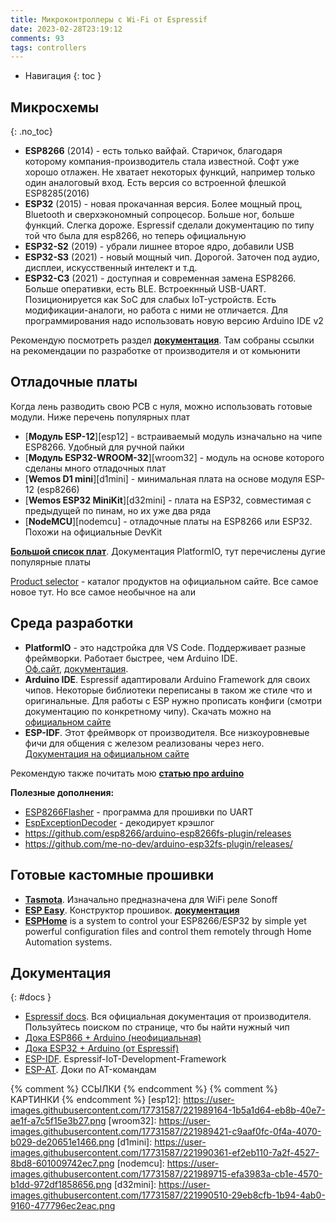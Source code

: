 ```yaml
---
title: Микроконтроллеры с Wi-Fi от Espressif
date: 2023-02-28T23:19:12
comments: 93
tags: controllers
---
```


- Навигация
{: toc }

## Микросхемы
{: .no_toc}  
- **ESP8266** (2014) - есть только вайфай. Старичок, благодаря которому компания-производитель стала известной. Софт уже хорошо отлажен. Не хватает некоторых функций, например только один аналоговый вход. Есть версия со встроенной флешкой ESP8285(2016)
- **ESP32** (2015) - новая прокачанная версия. Более мощный проц, Bluetooth и сверхэкономный сопроцесор. Больше ног, больше функций. Слегка дороже. Espressif сделали документацию по типу той что была для esp8266, но теперь официальную
- **ESP32-S2** (2019) - убрали лишнее второе ядро, добавили USB
- **ESP32-S3** (2021) - новый мощный чип. Дорогой. Заточен под аудио, дисплеи, искусственный интелект и т.д. 
- **ESP32-С3** (2021) - доступная и современная замена ESP8266. Больше оперативки, есть BLE. Встроекнный USB-UART. Позиционируется как SoC для слабых IoT-устройств. Есть модификации-аналоги, но работа с ними не отличается. Для программирования надо использовать новую версию Arduino IDE v2

Рекомендую посмотреть раздел [**документация**](#docs). Там собраны ссылки на рекомендации по разработке от производителя и от комьюнити



## Отладочные платы
Когда лень разводить свою PCB с нуля, можно использовать готовые модули. Ниже перечень популярных плат

- [**Модуль ESP-12**][esp12] - встраиваемый модуль изначально на чипе ESP8266. Удобный для ручной пайки
- [**Модуль ESP32-WROOM-32**][wroom32] - модуль на основе которого сделаны много отладочных плат
- [**Wemos D1 mini**][d1mini] - минимальная плата на основе модуля ESP-12 (esp8266)  
- [**Wemos ESP32 MiniKit**][d32mini] - плата на ESP32, совместимая с предыдущей по пинам, но их уже два ряда
- [**NodeMCU**][nodemcu] - отладочные платы на ESP8266 или ESP32. Похожи на официальные DevKit  

[**Большой список плат**](https://docs.platformio.org/en/latest/boards/index.html#espressif-32 "Список поддерживаемых плат"). Документация PlatformIO, тут перечислены дугие популярные платы

[Product selector](https://products.espressif.com/#/product-selector?language=en "Найди нужный чип на оф.сайте") - каталог продуктов на официальном сайте. Все самое новое тут. Но все самое необычное на али


## Среда разработки
- **PlatformIO** - это надстройка для VS Code. Поддерживает разные фреймворки. Работает быстрее, чем Arduino IDE.<br>
  [Оф.сайт](https://platformio.org/platformio-ide), 
  [документация](https://docs.platformio.org/en/latest/). 
- **Arduino IDE**. Espressif адаптировали Arduino Framework для своих чипов. Некоторые библиотеки переписаны в таком же стиле что и оригинальные. Для работы с ESP нужно прописать конфиги (смотри документацию по конкретному чипу). Скачать можно на <br>
  [официальном сайте](https://www.arduino.cc/en/software)
- **ESP-IDF**. Этот фреймворк от производителя. Все низкоуровневые фичи для общения с железом реализованы через него. <br>
  [Документация на официальном сайте](https://docs.espressif.com/projects/esp-idf/en/latest/esp32/)

Рекомендую также почитать мою [**статью про arduino**](../coding/arduino.md)

**Полезные дополнения:**
- [ESP8266Flasher](https://github.com/nodemcu/nodemcu-flasher/blob/master/Win32/Release/ESP8266Flasher.exe "Программатотр для ESP") - программа для прошивки по UART
- [EspExceptionDecoder](https://github.com/me-no-dev/EspExceptionDecoder) - декодирует крэшлог
- <https://github.com/esp8266/arduino-esp8266fs-plugin/releases>
- <https://github.com/me-no-dev/arduino-esp32fs-plugin/releases/>



## Готовые кастомные прошивки
- [**Tasmota**](https://tasmota.github.io/docs/). Изначально предназначена для WiFi реле Sonoff
- [**ESP Easy**](https://www.letscontrolit.com/index.php#ESPEasy). Конструктор прошивок. 
  [**документация**](https://www.letscontrolit.com/wiki/index.php/ESPEasy#Introduction)
- [**ESPHome**](https://esphome.io/) is a system to control your ESP8266/ESP32 by simple yet powerful configuration files and control them remotely through Home Automation systems.



## Документация
{: #docs }  
- [Espressif docs](https://www.espressif.com/en/support/documents/technical-documents). Вся официальная документация от производителя. Пользуйтесь поиском по странице, что бы найти нужный чип
- [Дока ESP866 + Arduino (неофициальная)](https://arduino-esp8266.readthedocs.io/en/latest/ "Доки от комьюнити")
- [Дока ESP32 + Arduino (от Espressif)](https://docs.espressif.com/projects/arduino-esp32/en/latest/ "Доки по Arduino от Espressif")
- [ESP-IDF](https://docs.espressif.com/projects/esp-idf/en/latest/esp32/). Espressif-IoT-Development-Framework
- [ESP-AT](https://docs.espressif.com/projects/esp-at/en/latest). Доки по AT-командам


{% comment %} ССЫЛКИ {% endcomment %}
{% comment %} КАРТИНКИ {% endcomment %}
[esp12]: https://user-images.githubusercontent.com/17731587/221989164-1b5a1d64-eb8b-40e7-ae1f-a7c5f15e3b27.png
[wroom32]: https://user-images.githubusercontent.com/17731587/221989421-c9aaf0fc-0f4a-4070-b029-de20651e1466.png
[d1mini]: https://user-images.githubusercontent.com/17731587/221990361-ef2eb110-7a2f-4527-8bd8-601009742ec7.png
[nodemcu]: https://user-images.githubusercontent.com/17731587/221989715-efa3983a-cb1e-4570-b1dd-972df1858656.png
[d32mini]: https://user-images.githubusercontent.com/17731587/221990510-29eb8cfb-1b94-4ab0-9160-477796ec2eac.png
